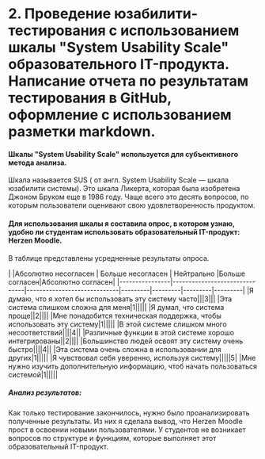 # 2. Проведение юзабилити-тестирования с использованием шкалы "System Usability Scale" образовательного IT-продукта. Написание отчета по результатам тестирования в GitHub, оформление с использованием разметки markdown.

#### Шкалы "System Usability Scale" используется для субъективного метода анализа.
Шкала называется SUS ( от англ. System Usability Scale — шкала юзабилити системы). Это шкала Ликерта, которая была изобретена Джоном Бруком еще в 1986 году. Чаще всего это десять вопросов, по которым пользователи оценивают свою удовлетворенность продуктом.

#### Для использования шкалы я составила опрос, в котором узнаю, удобно ли студентам использовать образовательный IT-продукт: Herzen Moodle.
В таблице представлены усредненные результаты опроса.


|                |Абсолютно несогласен                          |                  Больше несогласен      |      Нейтрально                    |Больше согласен|Абсолютно согласен|
|----------------|-------------------------------|-----------------------------|---------|---------|---------|---------|
|Я думаю, что я хотел бы использовать эту систему часто|||3|||
|Эта система слишком сложна для меня|1|||||
|Я думал, что система проще||2||||
|Мне понадобится техническая поддержка, чтобы использовать эту систему|1|||||
|В этой системе слишком много несоответствий||||4||
|Различные функции в этой системе хорошо интегрированы||2||||
|Большинство людей освоят эту систему очень быстро||||4||
|Эта система очень сложна в использовании для других|1|||||
|Я чувствовал себя уверенно, используя систему|||||5|
|Мне нужно изучить дополнительную информацию, чтоб начать пользоваться системой|1|||||

##### Анализ результатов: 
Как только тестирование закончилось, нужно было проанализировать полученные результаты. 
Из них я сделала вывод, что Herzen Moodle прост в освоении новыми пользователями. У студентов не возникает вопросов по структуре и функциям, которые выполняет этот образовательный IT-продукт.

